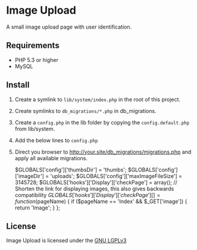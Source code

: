 Image Upload
============

A small image upload page with user identification.

Requirements
------------

- PHP 5.3 or higher
- MySQL

Install
-------

1. Create a symlink to `lib/system/index.php` in the root of this project.
2. Create symlinks to `db_migrations/*.php` in db_migrations.
3. Create a `config.php` in the lib folder by copying the `config.default.php` from lib/system.
4. Add the below lines to `config.php`
5. Direct you browser to http://your.site/db_migrations/migrations.php and apply all available migrations.


	$GLOBALS['config']['thumbsDir'] = 'thumbs';
	$GLOBALS['config']['imageDir'] = 'uploads';
	$GLOBALS['config']['maxImageFileSize'] = 3145728;
	$GLOBALS['hooks']['Display']['checkPage'] = array();
	// Shorten the link for displaying images, this also gives backwards compatibility
	$GLOBALS['hooks']['Display']['checkPage'][] = function ($pageName) {
		if ($pageName == 'Index' && $_GET['image']) {
			return 'Image';
		}
	};

## License

Image Upload is licensed under the [GNU LGPLv3](https://www.gnu.org/licenses/lgpl.html)

